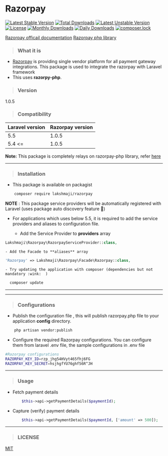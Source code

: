 # Razorpay

[![Latest Stable Version](https://poser.pugx.org/lakshmaji/razorpay/v/stable)](https://packagist.org/packages/lakshmaji/razorpay)
[![Total Downloads](https://poser.pugx.org/lakshmaji/razorpay/downloads)](https://packagist.org/packages/lakshmaji/razorpay)
[![Latest Unstable Version](https://poser.pugx.org/lakshmaji/razorpay/v/unstable)](https://packagist.org/packages/lakshmaji/razorpay)
[![License](https://poser.pugx.org/lakshmaji/razorpay/license)](https://packagist.org/packages/lakshmaji/razorpay)
[![Monthly Downloads](https://poser.pugx.org/lakshmaji/razorpay/d/monthly)](https://packagist.org/packages/lakshmaji/razorpay)
[![Daily Downloads](https://poser.pugx.org/lakshmaji/razorpay/d/daily)](https://packagist.org/packages/lakshmaji/razorpay)
[![composer.lock](https://poser.pugx.org/lakshmaji/razorpay/composerlock)](https://packagist.org/packages/lakshmaji/razorpay)

[Razorpay officail documentation](https://docs.razorpay.com/v1/docs)
[Razorpay php library](https://github.com/razorpay/razorpay-php/)



>### What it is

 - [Razorpay](https://razorpay.com/features/) is providing single vendor platform for all payment gateway integrations. This package is used to integrate the razorpay with Laravel framework
 - This uses **razorpy-php**.

>### Version

1.0.5

>### Compatibility

**Laravel version**     | **Razorpay version**
-------- | ---
5.5      | 1.0.5
5.4 <=   | 1.0.5

**Note:** This package is completely relays on razorpay-php library, refer [here](http://github.com/razorpay/razorpay-php/) 

---

>### Installation

- This package is available on packagist
```bash
    composer require lakshmaji/razorpay
```

**NOTE** : This package service providers will be automatically registered with Laravel (uses package auto discovery feature :musical_note:)


- For applications which uses below 5.5, it is required to add the service providers and aliases to configuration file.

	- Add the Service Provider to **providers** array
```php
Lakshmaji\Razorpay\RazorpayServiceProvider::class,
```
	- Add the Facade to **aliases** array
```php
'Razorpay' => Lakshmaji\Razorpay\Facade\Razorpay::class,
```
	- Try updating the application with composer (dependencies but not mandatory :wink:  )
```bash
  composer update
```

---


---
>### Configurations

- Publish the configuration file , this will publish razorpay.php file to your application **config** directory.
```bash
    php artisan vendor:publish
```
- Configure the required Razorpay configurations. You can configure them from laravel .env file, the sample configurations in .env file 
```bash
#Razorpay configurations
RAZORPAY_KEY_ID=rzp_jhg54HVyt465fhj6FG
RAZORPAY_KEY_SECRET=hsjhgfYU76ghf56R^JH
```

---



>### Usage

 - Fetch payment details
 	```php
    	$this->api->getPaymentDetails($paymentId);
	```

 - Capture (verify) payment details
 	```php
    	$this->api->getPaymentDetails($paymentId, ['amount' => 500]);
	```


----
>### LICENSE

[MIT](https://opensource.org/licenses/MIT)


